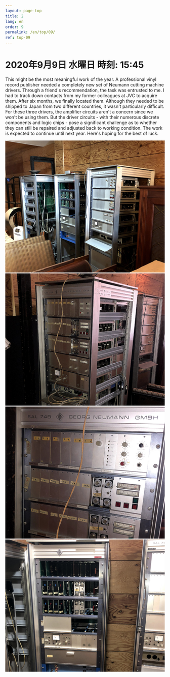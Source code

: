 ```yaml
---
layout: page-top
title: 2
lang: en
order: 9
permalink: /en/top/09/
ref: top-09
---
```



# 2020年9月9日   水曜日   時刻: 15:45 


This might be the most meaningful work of the year.
A professional vinyl record publisher needed a completely new set of Neumann cutting machine drivers. Through a friend's recommendation, the task was entrusted to me. I had to track down contacts from my former colleagues at JVC to acquire them.
After six months, we finally located them. Although they needed to be shipped to Japan from two different countries, it wasn't particularly difficult.
For these three drivers, the amplifier circuits aren't a concern since we won't be using them. But the driver circuits - with their numerous discrete components and logic chips - pose a significant challenge as to whether they can still be repaired and adjusted back to working condition.
The work is expected to continue until next year. Here's hoping for the best of luck.

![1](/assets/top/09/1.jpg)
![2](/assets/top/09/2.jpg)
![3](/assets/top/09/3.jpg)
![4](/assets/top/09/4.jpg)
